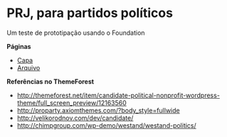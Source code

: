# PRJ, para partidos políticos
Um teste de prototipação usando o Foundation

**Páginas**   

* [Capa](https://campanhacompleta.github.io/prj)
* [Arquivo](https://campanhacompleta.github.io/prj/archive.html)

**Referências no ThemeForest**   

* http://themeforest.net/item/candidate-political-nonprofit-wordpress-theme/full_screen_preview/12163560
* http://proparty.axiomthemes.com/?body_style=fullwide
* http://velikorodnov.com/dev/candidate/
* http://chimpgroup.com/wp-demo/westand/westand-politics/